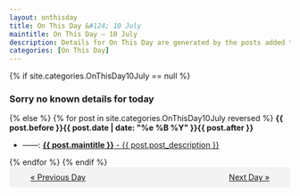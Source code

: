 ```yaml
---
layout: onthisday
title: On This Day &#124; 10 July
maintitle: On This Day — 10 July
description: Details for On This Day are generated by the posts added to the website so the content is subject to changes/updates over time.
categories: [On This Day]
---
```


{% if site.categories.OnThisDay10July == null %}
<h3>Sorry no known details for today</h3>
{% else %}
{% for post in site.categories.OnThisDay10July reversed %}
<strong>{{ post.before }}{{ post.date | date: "%e %B %Y" }}{{ post.after }}</strong>
<ul>
<li> ——: <a class="{{ post.class }}" href="{{ post.url }}"><strong>{{ post.maintitle }}</strong> - {{ post.post_description }}</a></li>
</ul>
{% endfor %}
{% endif %}

<div style="background-color: #f3f3f3; padding: 10px; border-radius: 5px; text-align: center; display: flex; justify-content: space-evenly;">
<a href="/onthisday/07/07-09">« Previous Day</a>
<span style="visibility:hidden;">[ Visit Leap Year February 29 ]</span>
<a href="/onthisday/07/07-11">Next Day »</a>
</div>

